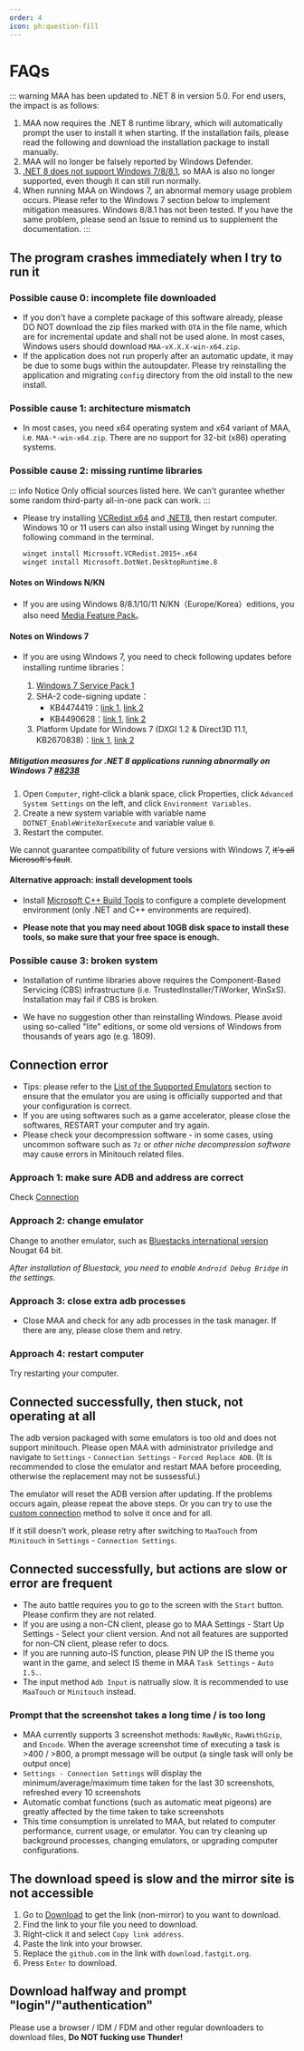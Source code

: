 ```yaml
---
order: 4
icon: ph:question-fill
---
```


# FAQs

::: warning
MAA has been updated to .NET 8 in version 5.0. For end users, the impact is as follows:

1. MAA now requires the .NET 8 runtime library, which will automatically prompt the user to install it when starting. If the installation fails, please read the following and download the installation package to install manually.
2. MAA will no longer be falsely reported by Windows Defender.
3. [.NET 8 does not support Windows 7/8/8.1](https://github.com/dotnet/core/issues/7556), so MAA is also no longer supported, even though it can still run normally.
4. When running MAA on Windows 7, an abnormal memory usage problem occurs. Please refer to the Windows 7 section below to implement mitigation measures. Windows 8/8.1 has not been tested. If you have the same problem, please send an Issue to remind us to supplement the documentation.
:::

## The program crashes immediately when I try to run it

### Possible cause 0: incomplete file downloaded

- If you don't have a complete package of this software already, please DO NOT download the zip files marked with `OTA` in the file name, which are for incremental update and shall not be used alone. In most cases, Windows users should download `MAA-vX.X.X-win-x64.zip`.
- If the application does not run properly after an automatic update, it may be due to some bugs within the autoupdater. Please try reinstalling the application and migrating `config` directory from the old install to the new install.

### Possible cause 1: architecture mismatch

- In most cases, you need x64 operating system and x64 variant of MAA, i.e. `MAA-*-win-x64.zip`. There are no support for 32-bit (x86) operating systems.

### Possible cause 2: missing runtime libraries

::: info Notice
Only official sources listed here. We can't gurantee whether some random third-party all-in-one pack can work.
:::

- Please try installing [VCRedist x64](https://aka.ms/vs/17/release/vc_redist.x64.exe) and [.NET8](https://download.visualstudio.microsoft.com/download/pr/c1d08a81-6e65-4065-b606-ed1127a954d3/14fe55b8a73ebba2b05432b162ab3aa8/windowsdesktop-runtime-8.0.4-win-x64.exe), then restart computer.
  Windows 10 or 11 users can also install using Winget by running the following command in the terminal.

  ```sh
  winget install Microsoft.VCRedist.2015+.x64
  winget install Microsoft.DotNet.DesktopRuntime.8
  ```

#### Notes on Windows N/KN

- If you are using Windows 8/8.1/10/11 N/KN（Europe/Korea）editions, you also need [Media Feature Pack](https://support.microsoft.com/en-us/topic/c1c6fffa-d052-8338-7a79-a4bb980a700a)。

#### Notes on Windows 7

- If you are using Windows 7, you need to check following updates before installing runtime libraries：

  1. [Windows 7 Service Pack 1](https://support.microsoft.com/en-us/windows/b3da2c0f-cdb6-0572-8596-bab972897f61)
  2. SHA-2 code-signing update：
     - KB4474419：[link 1](https://catalog.s.download.windowsupdate.com/c/msdownload/update/software/secu/2019/09/windows6.1-kb4474419-v3-x64_b5614c6cea5cb4e198717789633dca16308ef79c.msu), [link 2](http://download.windowsupdate.com/c/msdownload/update/software/secu/2019/09/windows6.1-kb4474419-v3-x64_b5614c6cea5cb4e198717789633dca16308ef79c.msu)
     - KB4490628：[link 1](https://catalog.s.download.windowsupdate.com/c/msdownload/update/software/secu/2019/03/windows6.1-kb4490628-x64_d3de52d6987f7c8bdc2c015dca69eac96047c76e.msu), [link 2](http://download.windowsupdate.com/c/msdownload/update/software/secu/2019/03/windows6.1-kb4490628-x64_d3de52d6987f7c8bdc2c015dca69eac96047c76e.msu)
  3. Platform Update for Windows 7 (DXGI 1.2 & Direct3D 11.1, KB2670838)：[link 1](https://catalog.s.download.windowsupdate.com/msdownload/update/software/ftpk/2013/02/windows6.1-kb2670838-x64_9f667ff60e80b64cbed2774681302baeaf0fc6a6.msu), [link 2](http://download.windowsupdate.com/msdownload/update/software/ftpk/2013/02/windows6.1-kb2670838-x64_9f667ff60e80b64cbed2774681302baeaf0fc6a6.msu)

##### Mitigation measures for .NET 8 applications running abnormally on Windows 7 [#8238](https://github.com/MaaAssistantArknights/MaaAssistantArknights/issues/8238)

1. Open `Computer`, right-click a blank space, click Properties, click `Advanced System Settings` on the left, and click `Environment Variables`.
2. Create a new system variable with variable name `DOTNET_EnableWriteXorExecute` and variable value `0`.
3. Restart the computer.

We cannot guarantee compatibility of future versions with Windows 7, ~~it's all Microsoft's fault~~.

#### Alternative approach: install development tools

- Install [Microsoft C++ Build Tools](https://visualstudio.microsoft.com/visual-cpp-build-tools/) to configure a complete development environment (only .NET and C++ environments are required).

- **Please note that you may need about 10GB disk space to install these tools, so make sure that your free space is enough.**

### Possible cause 3: broken system

- Installation of runtime libraries above requires the Component-Based Servicing (CBS) infrastructure (i.e. TrustedInstaller/TiWorker, WinSxS). Installation may fail if CBS is broken.

- We have no suggestion other than reinstalling Windows. Please avoid using so-called "lite" editions, or some old versions of Windows from thousands of years ago (e.g. 1809).

## Connection error

- Tips: please refer to the [List of the Supported Emulators](./device/) section to ensure that the emulator you are using is officially supported and that your configuration is correct.
- If you are using softwares such as a game accelerator, please close the softwares, RESTART your computer and try again.
- Please check your decompression software - in some cases, using uncommon software such as `7z` or _other niche decompression software_ may cause errors in Minitouch related files.

### Approach 1: make sure ADB and address are correct

Check [Connection](./connection.md)

### Approach 2: change emulator

Change to another emulator, such as [Bluestacks international version](https://www.bluestacks.com/download.html) Nougat 64 bit.

_After installation of Bluestack, you need to enable `Android Debug Bridge` in the settings._

### Approach 3: close extra adb processes

- Close MAA and check for any adb processes in the task manager. If there are any, please close them and retry.

### Approach 4: restart computer

Try restarting your computer.

## Connected successfully, then stuck, not operating at all

The adb version packaged with some emulators is too old and does not support minitouch. Please open MAA with administrator priviledge and navigate to `Settings` - `Connection Settings` - `Forced Replace ADB`. (It is recommended to close the emulator and restart MAA before proceeding, otherwise the replacement may not be sussessful.)

The emulator will reset the ADB version after updating. If the problems occurs again, please repeat the above steps. Or you can try to use the [custom connection](./connection.md) method to solve it once and for all.

If it still doesn't work, please retry after switching to `MaaTouch` from `Minitouch` in `Settings` - `Connection Settings`.

## Connected successfully, but actions are slow or error are frequent

- The auto battle requires you to go to the screen with the `Start` button. Please confirm they are not related.
- If you are using a non-CN client, please go to MAA Settings - Start Up Settings - Select your client version. And not all features are supported for non-CN client, please refer to docs.
- If you are running auto-IS function, please PIN UP the IS theme you want in the game, and select IS theme in MAA `Task Settings` - `Auto I.S.`.
- The input method `Adb Input` is natrually slow. It is recommended to use `MaaTouch` or `Minitouch` instead.

### Prompt that the screenshot takes a long time / is too long

- MAA currently supports 3 screenshot methods: `RawByNc`, `RawWithGzip`, and `Encode`. When the average screenshot time of executing a task is >400 / >800, a prompt message will be output (a single task will only be output once)
- `Settings - Connection Settings` will display the minimum/average/maximum time taken for the last 30 screenshots, refreshed every 10 screenshots
- Automatic combat functions (such as automatic meat pigeons) are greatly affected by the time taken to take screenshots
- This time consumption is unrelated to MAA, but related to computer performance, current usage, or emulator. You can try cleaning up background processes, changing emulators, or upgrading computer configurations.

## The download speed is slow and the mirror site is not accessible

1. Go to [Download](../readme.md) to get the link (non-mirror) to you want to download.
2. Find the link to your file you need to download.
3. Right-click it and select `Copy link address`.
4. Paste the link into your browser.
5. Replace the `github.com` in the link with `download.fastgit.org`.
6. Press `Enter` to download.

## Download halfway and prompt "login"/"authentication"

Please use a browser / IDM / FDM and other regular downloaders to download files, **Do NOT fucking use Thunder!**
